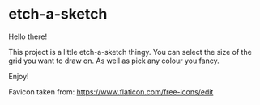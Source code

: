 # etch-a-sketch

Hello there!

This project is a little etch-a-sketch thingy. 
You can select the size of the grid you want to draw on.
As well as pick any colour you fancy.

Enjoy!

Favicon taken from: https://www.flaticon.com/free-icons/edit
